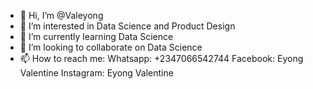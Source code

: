 - 👋 Hi, I’m @Valeyong
- 👀 I’m interested in Data Science and Product Design 
- 🌱 I’m currently learning Data Science
- 💞️ I’m looking to collaborate on Data Science 
- 📫 How to reach me: Whatsapp: +2347066542744
Facebook: Eyong Valentine
Instagram: Eyong Valentine

<!---
Valeyong/Valeyong is a ✨ special ✨ repository because its `README.md` (this file) appears on your GitHub profile.
You can click the Preview link to take a look at your changes.
--->

